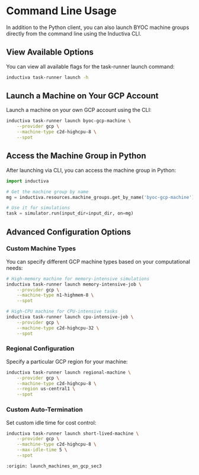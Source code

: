 # Command Line Usage

In addition to the Python client, you can also launch BYOC machine groups directly from the command line using the Inductiva CLI.

## View Available Options

You can view all available flags for the task-runner launch command:

```bash
inductiva task-runner launch -h
```

## Launch a Machine on Your GCP Account

Launch a machine on your own GCP account using the CLI:

```bash
inductiva task-runner launch byoc-gcp-machine \
    --provider gcp \
    --machine-type c2d-highcpu-8 \
    --spot
```

## Access the Machine Group in Python

After launching via CLI, you can access the machine group in Python:

```python
import inductiva

# Get the machine group by name
mg = inductiva.resources.machine_groups.get_by_name('byoc-gcp-machine')

# Use it for simulations
task = simulator.run(input_dir=input_dir, on=mg)
```

## Advanced Configuration Options

### Custom Machine Types

You can specify different GCP machine types based on your computational needs:

```bash
# High-memory machine for memory-intensive simulations
inductiva task-runner launch memory-intensive-job \
    --provider gcp \
    --machine-type n1-highmem-8 \
    --spot

# High-CPU machine for CPU-intensive tasks
inductiva task-runner launch cpu-intensive-job \
    --provider gcp \
    --machine-type c2d-highcpu-32 \
    --spot
```

### Regional Configuration

Specify a particular GCP region for your machine:

```bash
inductiva task-runner launch regional-machine \
    --provider gcp \
    --machine-type c2d-highcpu-8 \
    --region us-central1 \
    --spot
```

### Custom Auto-Termination

Set custom idle time for cost control:

```bash
inductiva task-runner launch short-lived-machine \
    --provider gcp \
    --machine-type c2d-highcpu-8 \
    --max-idle-time 5 \
    --spot
```

```{banner_small}
:origin: launch_machines_on_gcp_sec3
```
